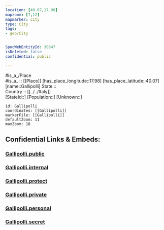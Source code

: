 ```yaml
---
location: [40.07,17.98] 
mapzoom: [7,12] 
mapmarker: city 
type: City
tags:
- geo/City


SpocWebEntityId: 30347
isDeleted: false
confidential: public

---
```

#is_a_/Place  
#is_a_ :: [[Place]] 
[has_place_longitude::17.98] 
[has_place_latitude::40.07] 
[name::Gallipolli] 
State ::  
Country :: [[../../Italy]]  
[StateId::] 
[Population::] 
[Unknown::] 


```leaflet
id: Gallipolli
coordinates: [[Gallipolli]] 
markerFile: [[Gallipolli]] 
defaultZoom: 11 
maxZoom: 18
```


## Confidential Links & Embeds: 

### [Gallipolli.public](/_public/\Earth\Continent\Europe\Europe~South\Italy\CityGallipolli.public.md) 

### [Gallipolli.internal](/_internal/\Earth\Continent\Europe\Europe~South\Italy\CityGallipolli.internal.md) 

### [Gallipolli.protect](/_protect/\Earth\Continent\Europe\Europe~South\Italy\CityGallipolli.protect.md) 

### [Gallipolli.private](/_private/\Earth\Continent\Europe\Europe~South\Italy\CityGallipolli.private.md) 

### [Gallipolli.personal](/_personal/\Earth\Continent\Europe\Europe~South\Italy\CityGallipolli.personal.md) 

### [Gallipolli.secret](/_secret/\Earth\Continent\Europe\Europe~South\Italy\CityGallipolli.secret.md)

